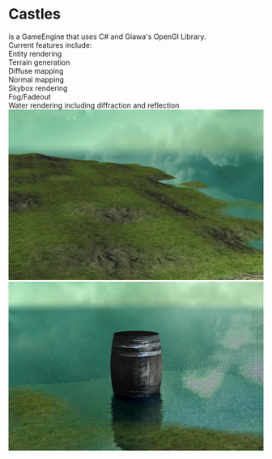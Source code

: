 # Castles  
is a GameEngine that uses C# and Giawa's OpenGl Library.  
Current features include:  
  Entity rendering  
  Terrain generation  
  Diffuse mapping  
  Normal mapping  
  Skybox rendering  
  Fog/Fadeout  
  Water rendering including diffraction and reflection  
![Alt text](Pictures/Terrain.png?raw=true "Terrain")
![Alt text](Pictures/Entity.png?raw=true "Entities")
